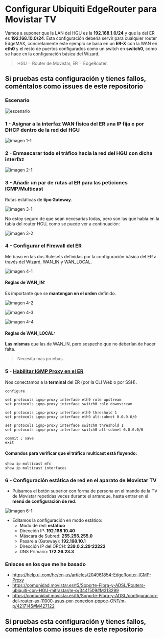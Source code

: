 # Configurar Ubiquiti EdgeRouter para Movistar TV

Vamos a suponer que la LAN del HGU es la __192.168.1.0/24__ y que la del ER es __192.168.10.0/24__. Esta configuración debería servir para cualquier router EdgeMAX, concretamente este ejemplo se basa en un __ER-X__ con la WAN en __eth0__ y el resto de puertos configurados como un switch en __switch0__, como se hace en la configuración básica del Wizard.

> HGU = Router de Movistar, ER = EdgeRouter.

## Si pruebas esta configuración y tienes fallos, coméntalos como issues de este repositorio

### Escenario

![escenario](img/mapa.png)

### 1 - Asignar a la interfaz WAN física del ER una IP fija o por DHCP dentro de la red del HGU

![imagen 1-1](img/1-1.png)

### 2 - Enmascarar todo el tráfico hacia la red del HGU con dicha interfaz

![imagen 2-1](img/2-1.png)

### 3 - Añadir un par de rutas al ER para las peticiones IGMP/Multicast

Rutas estáticas de __tipo Gateway__.

![imagen 3-1](img/3-1.png)

No estoy seguro de que sean necesarias todas, pero son las que había en la tabla del router HGU, como se puede ver a continuación:

![imagen 3-2](img/3-2.png)

### 4 - Configurar el Firewall del ER

Me baso en las dos Rulesets definidas por la configuración básica del ER a través del Wizard, WAN_IN y WAN_LOCAL.

![imagen 4-1](img/4-1.png)

#### Reglas de WAN_IN:

Es importante que se __mantengan en el orden__ definido.

![imagen 4-2](img/4-2.png)

![imagen 4-3](img/4-3.png)

![imagen 4-4](img/4-4.png)

#### Reglas de WAN_LOCAL:

__Las mismas__ que las de WAN_IN, pero sospecho que no deberían de hacer falta.

> Necesita mas pruebas.

### 5 - [Habilitar IGMP Proxy en el ER](https://help.ui.com/hc/en-us/articles/204961854-EdgeRouter-IGMP-Proxy)

Nos conectamos a la __terminal__ del ER (por la CLI Web o por SSH).

```
configure
```

```
set protocols igmp-proxy interface eth0 role upstream
set protocols igmp-proxy interface switch0 role downstream
```

```
set protocols igmp-proxy interface eth0 threshold 1
set protocols igmp-proxy interface eth0 alt-subnet 0.0.0.0/0

set protocols igmp-proxy interface switch0 threshold 1
set protocols igmp-proxy interface switch0 alt-subnet 0.0.0.0/0
```

```
commit ; save
exit
```

#### Comandos para verificar que el tráfico multicast está fluyendo:

```
show ip multicast mfc
show ip multicast interfaces
```

### 6 - Configuración estática de red en el aparato de Movistar TV

- Pulsamos el botón superior con forma de persona en el mando de la TV de Movistar repetidas veces durante el arranque, hasta entrar en el __menú de configuración de red__.

![imagen 6-1](img/6-1.png)

- Editamos la configuración en modo estático:
    - Modo de red: __estático__
    - Dirección IP: __192.168.10.40__
    - Máscara de Subred: __255.255.255.0__
    - Pasarela (Gateway): __192.168.10.1__
    - Dirección IP del OPCH: __239.0.2.29:22222__
    - DNS Primario: __172.26.23.3__

### Enlaces en los que me he basado

- https://help.ui.com/hc/en-us/articles/204961854-EdgeRouter-IGMP-Proxy
- https://comunidad.movistar.es/t5/Soporte-Fibra-y-ADSL/Routers-ubiquiti-con-HGU-mitrastar/m-p/3441509#M313299
- https://comunidad.movistar.es/t5/Soporte-Fibra-y-ADSL/configuracion-del-router-ax-11000-asus-por-conexion-pppoe-ONT/m-p/4217145#M427122

## Si pruebas esta configuración y tienes fallos, coméntalos como issues de este repositorio
